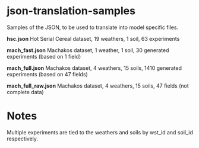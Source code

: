json-translation-samples
========================

Samples of the JSON, to be used to translate into model specific files.

__hsc.json__
  Hot Serial Cereal dataset, 19 weathers, 1 soil, 63 experiments

__mach_fast.json__
  Machakos dataset, 1 weather, 1 soil, 30 generated experiments (based on 1 field)

__mach_full.json__
  Machakos dataset, 4 weathers, 15 soils, 1410 generated experiments (based on 47 fields)

__mach_full_raw.json__
  Machakos dataset, 4 weathers, 15 soils, 47 fields (not complete data)


Notes
=====

Multiple experiments are tied to the weathers and soils by
wst_id and soil_id respectively.
